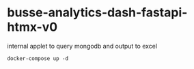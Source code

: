 # busse-analytics-dash-fastapi-htmx-v0
internal applet to query mongodb and output to excel

`docker-compose up -d`
